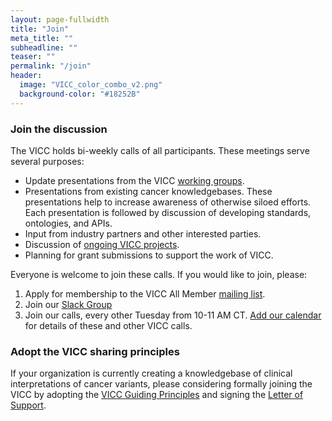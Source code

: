```yaml
---
layout: page-fullwidth
title: "Join"
meta_title: ""
subheadline: ""
teaser: ""
permalink: "/join"
header:
  image: "VICC_color_combo_v2.png"
  background-color: "#18252B"
---
```


### Join the discussion
The VICC holds bi-weekly calls of all participants. These meetings serve several purposes:
- Update presentations from the VICC [working groups](/wg).
- Presentations from existing cancer knowledgebases. These presentations help to increase awareness of otherwise siloed 
 efforts. Each presentation is followed by discussion of developing standards, ontologies, and APIs.
- Input from industry partners and other interested parties.
- Discussion of [ongoing VICC projects](/projects).
- Planning for grant submissions to support the work of VICC.

Everyone is welcome to join these calls. If you would like to join, please:

1. Apply for membership to the VICC All Member [mailing list](https://groups.google.com/forum/#!forum/vicc-all).
2. Join our [Slack Group](http://bit.ly/vicc-slack)
3. Join our calls, every other Tuesday from 10-11 AM CT. [Add our calendar](https://calendar.google.com/calendar?cid=aG9xYmVrZWY0ODJpODJxY2hvZDM0aWNmbGtAZ3JvdXAuY2FsZW5kYXIuZ29vZ2xlLmNvbQ) for details of these and 
other VICC calls.

### Adopt the VICC sharing principles
If your organization is currently creating a knowledgebase of clinical interpretations of cancer variants, please 
considering formally joining the VICC by adopting the [VICC Guiding Principles](/principles/) and signing the 
[Letter of Support](/resources/).

